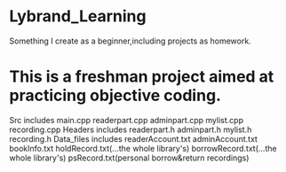 # Lybrand_Learning
Something I create as a beginner,including projects as homework.
# This is a freshman project aimed at practicing objective coding.
Src includes main.cpp
             readerpart.cpp
             adminpart.cpp
             mylist.cpp
             recording.cpp
Headers includes readerpart.h
                 adminpart.h
                 mylist.h
                 recording.h
Data_files includes readerAccount.txt
                    adminAccount.txt
                    bookInfo.txt
                    holdRecord.txt(...the whole library's)
                    borrowRecord.txt(...the whole library's)
                    psRecord.txt(personal borrow&return recordings)
